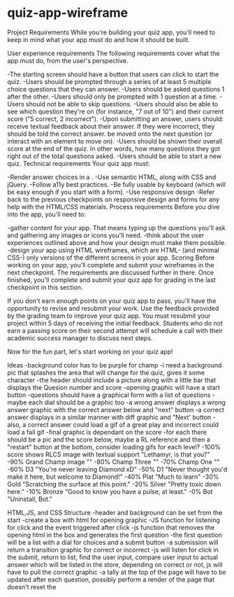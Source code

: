 # quiz-app-wireframe
Project Requirements
While you're building your quiz app, you'll need to keep in mind what your app must do and how it should be built.

User experience requirements The following requirements cover what the app must do, from the user's perspective.

-The starting screen should have a button that users can click to start the quiz. -Users should be prompted through a series of at least 5 multiple choice questions that they can answer. -Users should be asked questions 1 after the other. -Users should only be prompted with 1 question at a time. -Users should not be able to skip questions. -Users should also be able to see which question they're on (for instance, "7 out of 10") and their current score ("5 correct, 2 incorrect"). -Upon submitting an answer, users should: receive textual feedback about their answer. If they were incorrect, they should be told the correct answer. be moved onto the next question (or interact with an element to move on). -Users should be shown their overall score at the end of the quiz. In other words, how many questions they got right out of the total questions asked. -Users should be able to start a new quiz.
Technical requirements
Your quiz app must:

-Render answer choices in a . -Use semantic HTML, along with CSS and jQuery. -Follow a11y best practices. -Be fully usable by keyboard (which will be easy enough if you start with a form). -Use responsive design -Refer back to the previous checkpoints on responsive design and forms for any help with the HTML/CSS materials.
Process requirements
Before you dive into the app, you'll need to:

-gather content for your app. That means typing up the questions you'll ask and gathering any images or icons you'll need. -think about the user experiences outlined above and how your design must make them possible. -design your app using HTML wireframes, which are HTML- (and minimal CSS-) only versions of the different screens in your app.
Scoring
Before working on your app, you'll complete and submit your wireframes in the next checkpoint. The requirements are discussed further in there. Once finished, you'll complete and submit your quiz app for grading in the last checkpoint in this section.

If you don't earn enough points on your quiz app to pass, you'll have the opportunity to revise and resubmit your work. Use the feedback provided by the grading team to improve your quiz app. You must resubmit your project within 5 days of receiving the initial feedback. Students who do not earn a passing score on their second attempt will schedule a call with their academic success manager to discuss next steps.

Now for the fun part, let's start working on your quiz app!

Ideas -background color has to be purple for champ -i need a background pic that splashes the area that will change for the quiz, gives it some character -the header should include a picture along with a little bar that displays the Quesion number and score -opening graphic will have a start button -questions should have a graphical form with a list of questions -maybe each dial should be a graphic too -a wrong answer displays a wrong answer graphic with the correct answer below and "next" button -a correct answer displays in a similar manner with diff graphic and "Next' button -also, a correct answer could load a gif of a great play and incorrect could load a fail gif -final graphic is dependant on the score -for each there should be a pic and the score below, maybe a RL reference and then a "restart" button at the bottom, consider loading gifs for each level? -100% score shows RLCS image with textual support "Lethamyr, is that you?" -90% Grand Champ image "" -80% Champ Three "" -70% Champ One "" -60% D3 "You're never leaving Diamond xD" -50% D1 "Never thought you'd make it here, but welcome to Diamond!" -40% Plat "Much to learn" -30% Gold "Scratching the surface at this point." -20% Silver "Pretty toxic down here." -10% Bronze "Good to know you have a pulse, at least." -0% Bot "Uninstall, Bot."

HTML,JS, and CSS Structure -header and background can be set from the start -create a box with html for opening graphic -JS function for listening for click and the event triggered after click -js function that removes the opening html in the box and generates the first question -the first question will be a list with a dial for choices and a submit button -a submission will return a transition graphic for correct or incorrect -js will listen for click in the submit, return to list, find the user input, compare user input to actual answer which will be listed in the store, depending on correct or not, js will have to pull the correct graphic -a tally at the top of the page will have to be updated after each question, possibly perform a render of the page that doesn't reset the
